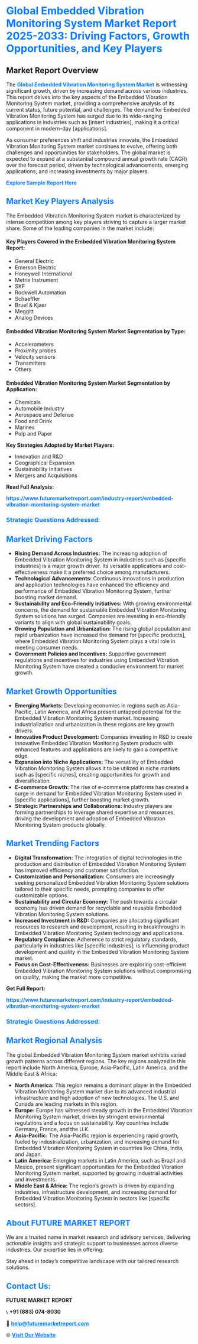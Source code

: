 <h1 style="color: #007BFF;">Global Embedded Vibration Monitoring System Market Report 2025-2033: Driving Factors, Growth Opportunities, and Key Players</h1>

<section id="overview">
<h2>Market Report Overview</h2>
<p>The <a href="https://www.futuremarketreport.com/industry-report/embedded-vibration-monitoring-system-market" style="color: #007BFF; text-decoration: none;"><strong>Global Embedded Vibration Monitoring System Market</strong></a> is witnessing significant growth, driven by increasing demand across various industries. This report delves into the key aspects of the Embedded Vibration Monitoring System market, providing a comprehensive analysis of its current status, future potential, and challenges. The demand for Embedded Vibration Monitoring System has surged due to its wide-ranging applications in industries such as [insert industries], making it a critical component in modern-day [applications].</p>
<p>As consumer preferences shift and industries innovate, the Embedded Vibration Monitoring System market continues to evolve, offering both challenges and opportunities for stakeholders. The global market is expected to expand at a substantial compound annual growth rate (CAGR) over the forecast period, driven by technological advancements, emerging applications, and increasing investments by major players.</p>
</section>

<section id="overview">
<p><a href="https://www.futuremarketreport.com/request-sample/reportId=26051" style="color: #007BFF; text-decoration: none;"><strong>Explore Sample Report Here</strong></a></p>
</section>

<section id="key-players">
<h2 style="color: #007BFF;">Market Key Players Analysis</h2>
<p>The Embedded Vibration Monitoring System market is characterized by intense competition among key players striving to capture a larger market share. Some of the leading companies in the market include:</p>
<h4>Key Players Covered in the Embedded Vibration Monitoring System Report:</h4>
<ul><li>General Electric</li><li>Emerson Electric</li><li>Honeywell International</li><li>Metrix Instrument</li><li>SKF</li><li>Rockwell Automation</li><li>Schaeffler</li><li>Bruel &amp; Kjaer</li><li>Meggitt</li><li>Analog Devices</li></ul>
<h4>Embedded Vibration Monitoring System Market Segmentation by Type:</h4>
<ul><li>Accelerometers</li><li>Proximity probes</li><li>Velocity sensors</li><li>Transmitters</li><li>Others</li></ul>

<h4>Embedded Vibration Monitoring System Market Segmentation by Application:</h4>
<ul><li>Chemicals</li><li>Automobile Industry</li><li>Aerospace and Defense</li><li>Food and Drink</li><li>Marines</li><li>Pulp and Paper</li></ul>
<p><strong>Key Strategies Adopted by Market Players:</strong></p>
<ul>
<li>Innovation and R&D</li>
<li>Geographical Expansion</li>
<li>Sustainability Initiatives</li>
<li>Mergers and Acquisitions</li>
</ul>
</section>

<section>
<p><strong>Read Full Analysis: </strong></p><a href="https://www.futuremarketreport.com/industry-report/embedded-vibration-monitoring-system-market" style="color: #007BFF; text-decoration: none;"><strong>https://www.futuremarketreport.com/industry-report/embedded-vibration-monitoring-system-market</strong></a>
<h3 style="color: #007BFF;">Strategic Questions Addressed:</h3>
</section>

<section id="driving-factors">
<h2 style="color: #007BFF;">Market Driving Factors</h2>
<ul>
<li><strong>Rising Demand Across Industries:</strong> The increasing adoption of Embedded Vibration Monitoring System in industries such as [specific industries] is a major growth driver. Its versatile applications and cost-effectiveness make it a preferred choice among manufacturers.</li>
<li><strong>Technological Advancements:</strong> Continuous innovations in production and application technologies have enhanced the efficiency and performance of Embedded Vibration Monitoring System, further boosting market demand.</li>
<li><strong>Sustainability and Eco-Friendly Initiatives:</strong> With growing environmental concerns, the demand for sustainable Embedded Vibration Monitoring System solutions has surged. Companies are investing in eco-friendly variants to align with global sustainability goals.</li>
<li><strong>Growing Population and Urbanization:</strong> The rising global population and rapid urbanization have increased the demand for [specific products], where Embedded Vibration Monitoring System plays a vital role in meeting consumer needs.</li>
<li><strong>Government Policies and Incentives:</strong> Supportive government regulations and incentives for industries using Embedded Vibration Monitoring System have created a conducive environment for market growth.</li>
</ul>
</section>

<section id="growth-opportunities">
<h2 style="color: #007BFF;">Market Growth Opportunities</h2>
<ul>
<li><strong>Emerging Markets:</strong> Developing economies in regions such as Asia-Pacific, Latin America, and Africa present untapped potential for the Embedded Vibration Monitoring System market. Increasing industrialization and urbanization in these regions are key growth drivers.</li>
<li><strong>Innovative Product Development:</strong> Companies investing in R&D to create innovative Embedded Vibration Monitoring System products with enhanced features and applications are likely to gain a competitive edge.</li>
<li><strong>Expansion into Niche Applications:</strong> The versatility of Embedded Vibration Monitoring System allows it to be utilized in niche markets such as [specific niches], creating opportunities for growth and diversification.</li>
<li><strong>E-commerce Growth:</strong> The rise of e-commerce platforms has created a surge in demand for Embedded Vibration Monitoring System used in [specific applications], further boosting market growth.</li>
<li><strong>Strategic Partnerships and Collaborations:</strong> Industry players are forming partnerships to leverage shared expertise and resources, driving the development and adoption of Embedded Vibration Monitoring System products globally.</li>
</ul>
</section>

<section id="trending-factors">
<h2 style="color: #007BFF;">Market Trending Factors</h2>
<ul>
<li><strong>Digital Transformation:</strong> The integration of digital technologies in the production and distribution of Embedded Vibration Monitoring System has improved efficiency and customer satisfaction.</li>
<li><strong>Customization and Personalization:</strong> Consumers are increasingly seeking personalized Embedded Vibration Monitoring System solutions tailored to their specific needs, prompting companies to offer customizable options.</li>
<li><strong>Sustainability and Circular Economy:</strong> The push towards a circular economy has driven demand for recyclable and reusable Embedded Vibration Monitoring System solutions.</li>
<li><strong>Increased Investment in R&D:</strong> Companies are allocating significant resources to research and development, resulting in breakthroughs in Embedded Vibration Monitoring System technology and applications.</li>
<li><strong>Regulatory Compliance:</strong> Adherence to strict regulatory standards, particularly in industries like [specific industries], is influencing product development and quality in the Embedded Vibration Monitoring System market.</li>
<li><strong>Focus on Cost-Effectiveness:</strong> Businesses are exploring cost-efficient Embedded Vibration Monitoring System solutions without compromising on quality, making the market more competitive.</li>
</ul>
</section>

<section>
<p><strong>Get Full Report: </strong></p><a href="https://www.futuremarketreport.com/industry-report/embedded-vibration-monitoring-system-market" style="color: #007BFF; text-decoration: none;"><strong>https://www.futuremarketreport.com/industry-report/embedded-vibration-monitoring-system-market</strong></a>
<h3 style="color: #007BFF;">Strategic Questions Addressed:</h3>
</section>


<section id="regional-analysis">
<h2 style="color: #007BFF;">Market Regional Analysis</h2>
<p>The global Embedded Vibration Monitoring System market exhibits varied growth patterns across different regions. The key regions analyzed in this report include North America, Europe, Asia-Pacific, Latin America, and the Middle East & Africa:</p>
<ul>
<li><strong>North America:</strong> This region remains a dominant player in the Embedded Vibration Monitoring System market due to its advanced industrial infrastructure and high adoption of new technologies. The U.S. and Canada are leading markets in this region.</li>
<li><strong>Europe:</strong> Europe has witnessed steady growth in the Embedded Vibration Monitoring System market, driven by stringent environmental regulations and a focus on sustainability. Key countries include Germany, France, and the U.K.</li>
<li><strong>Asia-Pacific:</strong> The Asia-Pacific region is experiencing rapid growth, fueled by industrialization, urbanization, and increasing demand for Embedded Vibration Monitoring System in countries like China, India, and Japan.</li>
<li><strong>Latin America:</strong> Emerging markets in Latin America, such as Brazil and Mexico, present significant opportunities for the Embedded Vibration Monitoring System market, supported by growing industrial activities and investments.</li>
<li><strong>Middle East & Africa:</strong> The region’s growth is driven by expanding industries, infrastructure development, and increasing demand for Embedded Vibration Monitoring System in sectors like [specific sectors].</li>
</ul>
</section>

<footer>
<h2 style="color: #007BFF;">About FUTURE MARKET REPORT</h2>
<p>We are a trusted name in market research and advisory services, delivering actionable insights and strategic support to businesses across diverse industries. Our expertise lies in offering:</p>

<p>Stay ahead in today’s competitive landscape with our tailored research solutions.</p>

<h2 style="color: #007BFF;">Contact Us:</h2>
<p><strong>FUTURE MARKET REPORT</strong></p>
<p>📞 <strong>+91 (883) 074-8030</strong></p>
<p>📧 <strong><a href="mailto:help@futuremarketreport.com" style="color: #007BFF;">help@futuremarketreport.com</a></strong></p>
<p>🌐 <strong><a href="https://www.futuremarketreport.com/" style="color: #007BFF;">Visit Our Website</a></strong></p>
</footer>